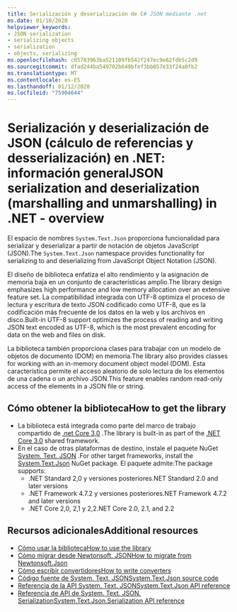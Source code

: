 ```yaml
---
title: Serialización y deserialización de C# JSON mediante .net
ms.date: 01/10/2020
helpviewer_keywords:
- JSON serialization
- serializing objects
- serialization
- objects, serializing
ms.openlocfilehash: c05783963ba521109fb542f247ec9e62fdb5c2d9
ms.sourcegitcommit: dfad244ba549702b649bfef3bb057e33f24a8fb2
ms.translationtype: MT
ms.contentlocale: es-ES
ms.lasthandoff: 01/12/2020
ms.locfileid: "75904644"
---
```

# <a name="json-serialization-and-deserialization-marshalling-and-unmarshalling-in-net---overview"></a><span data-ttu-id="cf741-102">Serialización y deserialización de JSON (cálculo de referencias y desserialización) en .NET: información general</span><span class="sxs-lookup"><span data-stu-id="cf741-102">JSON serialization and deserialization (marshalling and unmarshalling) in .NET - overview</span></span>

<span data-ttu-id="cf741-103">El espacio de nombres `System.Text.Json` proporciona funcionalidad para serializar y deserializar a partir de notación de objetos JavaScript (JSON).</span><span class="sxs-lookup"><span data-stu-id="cf741-103">The `System.Text.Json` namespace provides functionality for serializing to and deserializing from JavaScript Object Notation (JSON).</span></span>

<span data-ttu-id="cf741-104">El diseño de biblioteca enfatiza el alto rendimiento y la asignación de memoria baja en un conjunto de características amplio.</span><span class="sxs-lookup"><span data-stu-id="cf741-104">The library design emphasizes high performance and low memory allocation over an extensive feature set.</span></span> <span data-ttu-id="cf741-105">La compatibilidad integrada con UTF-8 optimiza el proceso de lectura y escritura de texto JSON codificado como UTF-8, que es la codificación más frecuente de los datos en la web y los archivos en disco.</span><span class="sxs-lookup"><span data-stu-id="cf741-105">Built-in UTF-8 support optimizes the process of reading and writing JSON text encoded as UTF-8, which is the most prevalent encoding for data on the web and files on disk.</span></span>

<span data-ttu-id="cf741-106">La biblioteca también proporciona clases para trabajar con un modelo de objetos de documento (DOM) en memoria.</span><span class="sxs-lookup"><span data-stu-id="cf741-106">The library also provides classes for working with an in-memory document object model (DOM).</span></span> <span data-ttu-id="cf741-107">Esta característica permite el acceso aleatorio de solo lectura de los elementos de una cadena o un archivo JSON.</span><span class="sxs-lookup"><span data-stu-id="cf741-107">This feature enables random read-only access of the elements in a JSON file or string.</span></span> 

## <a name="how-to-get-the-library"></a><span data-ttu-id="cf741-108">Cómo obtener la biblioteca</span><span class="sxs-lookup"><span data-stu-id="cf741-108">How to get the library</span></span>

* <span data-ttu-id="cf741-109">La biblioteca está integrada como parte del marco de trabajo compartido de [.net Core 3,0](https://aka.ms/netcore3download) .</span><span class="sxs-lookup"><span data-stu-id="cf741-109">The library is built-in as part of the [.NET Core 3.0](https://aka.ms/netcore3download) shared framework.</span></span>
* <span data-ttu-id="cf741-110">En el caso de otras plataformas de destino, instale el paquete NuGet [System. Text. JSON](https://www.nuget.org/packages/System.Text.Json) .</span><span class="sxs-lookup"><span data-stu-id="cf741-110">For other target frameworks, install the [System.Text.Json](https://www.nuget.org/packages/System.Text.Json) NuGet package.</span></span> <span data-ttu-id="cf741-111">El paquete admite:</span><span class="sxs-lookup"><span data-stu-id="cf741-111">The package supports:</span></span>
  * <span data-ttu-id="cf741-112">.NET Standard 2,0 y versiones posteriores</span><span class="sxs-lookup"><span data-stu-id="cf741-112">.NET Standard 2.0 and later versions</span></span>
  * <span data-ttu-id="cf741-113">.NET Framework 4.7.2 y versiones posteriores</span><span class="sxs-lookup"><span data-stu-id="cf741-113">.NET Framework 4.7.2 and later versions</span></span>
  * <span data-ttu-id="cf741-114">.NET Core 2,0, 2,1 y 2,2</span><span class="sxs-lookup"><span data-stu-id="cf741-114">.NET Core 2.0, 2.1, and 2.2</span></span>

## <a name="additional-resources"></a><span data-ttu-id="cf741-115">Recursos adicionales</span><span class="sxs-lookup"><span data-stu-id="cf741-115">Additional resources</span></span>

* [<span data-ttu-id="cf741-116">Cómo usar la biblioteca</span><span class="sxs-lookup"><span data-stu-id="cf741-116">How to use the library</span></span>](system-text-json-how-to.md)
* [<span data-ttu-id="cf741-117">Cómo migrar desde Newtonsoft. JSON</span><span class="sxs-lookup"><span data-stu-id="cf741-117">How to migrate from Newtonsoft.Json</span></span>](system-text-json-migrate-from-newtonsoft-how-to.md)
* [<span data-ttu-id="cf741-118">Cómo escribir convertidores</span><span class="sxs-lookup"><span data-stu-id="cf741-118">How to write converters</span></span>](system-text-json-converters-how-to.md)
* [<span data-ttu-id="cf741-119">Código fuente de System. Text. JSON</span><span class="sxs-lookup"><span data-stu-id="cf741-119">System.Text.Json source code</span></span>](https://github.com/dotnet/runtime/tree/81bf79fd9aa75305e55abe2f7e9ef3f60624a3a1/src/libraries/System.Text.Json)
* [<span data-ttu-id="cf741-120">Referencia de la API System. Text. JSON</span><span class="sxs-lookup"><span data-stu-id="cf741-120">System.Text.Json API reference</span></span>](xref:System.Text.Json)
* [<span data-ttu-id="cf741-121">Referencia de API de System. Text. JSON. Serialization</span><span class="sxs-lookup"><span data-stu-id="cf741-121">System.Text.Json.Serialization API reference</span></span>](xref:System.Text.Json.Serialization)
<!-- * [Roadmap](https://github.com/dotnet/runtime/blob/81bf79fd9aa75305e55abe2f7e9ef3f60624a3a1/src/libraries/System.Text.Json/roadmap/README.md)-->
